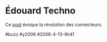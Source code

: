 # Édouard Techno

Ce [post](http://edouardtechno.blogspot.com/2006/03/le-peuple-des-connecteurs.html) évoque la révolution des connecteurs.

#buzz #y2006 #2006-4-13-9h41
